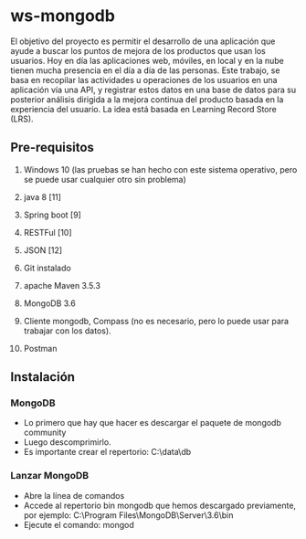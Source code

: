 
# ws-mongodb
El objetivo del proyecto es permitir el desarrollo de una aplicación que ayude a buscar
los puntos de mejora de los productos que usan los usuarios. Hoy en día las
aplicaciones web, móviles, en local y en la nube tienen mucha presencia en el día a
día de las personas. 
Este trabajo, se basa en recopilar las actividades u operaciones de los usuarios en
una aplicación vía una API, y registrar estos datos en una base de datos para su
posterior análisis dirigida a la mejora continua del producto basada en la experiencia
del usuario. La idea está basada en Learning Record Store (LRS).
## Pre-requisitos
1. Windows 10 (las pruebas se han hecho con este sistema operativo, pero se puede usar cualquier otro sin problema)

2. java 8 [11]

3. Spring boot [9]

4. RESTFul [10]

5. JSON [12]

6. Git instalado

7. apache Maven 3.5.3

8. MongoDB 3.6
9. Cliente mongodb, Compass (no es necesario, pero lo puede usar para trabajar con los datos).
10. Postman

## Instalación
### MongoDB
* Lo primero que hay que hacer es descargar el paquete de mongodb community
* Luego descomprimirlo.
* Es importante crear el repertorio: C:\data\db

### Lanzar MongoDB
* Abre la línea de comandos
* Accede al repertorio bin mongodb que hemos descargado previamente, por ejemplo: C:\Program Files\MongoDB\Server\3.6\bin
* Ejecute el comando: mongod
